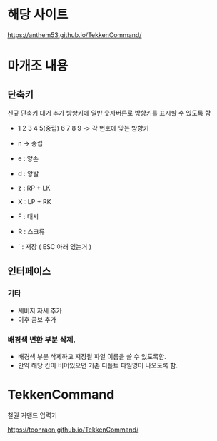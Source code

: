 # 해당 사이트

https://anthem53.github.io/TekkenCommand/


# 마개조 내용

## 단축키
신규 단축키 대거 추가
방향키에 일반 숫자버튼로 방향키를 표시할 수 있도록 함 

- 1 2 3 4 5(중립) 6 7 8 9 -> 각 번호에 맞는 방향키 
- n -> 중립

- e : 양손
- d : 양발
- z : RP + LK
- X : LP + RK
- F : 대시
- R : 스크류
- ` : 저장 ( ESC 아래 있는거 )

## 인터페이스 

### 기타

- 세비지 자세 추가  
- 이후 콤보 추가

### 배경색 변환 부분 삭제. 
- 배경색 부분 삭제하고 저장될 파일 이름을 쓸 수 있도록함.
- 만약 해당 칸이 비어있으면 기존 디폴트 파일명이 나오도록 함.


# TekkenCommand
철권 커맨드 입력기

https://toonraon.github.io/TekkenCommand/
